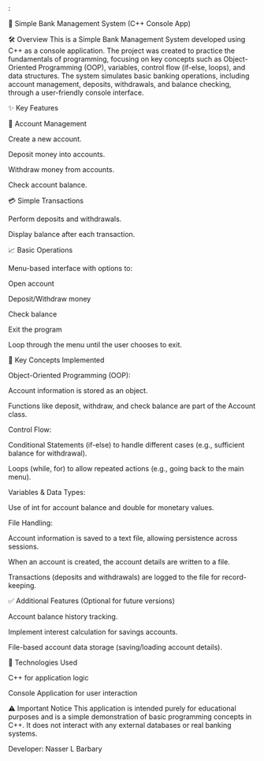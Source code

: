 :

🏦 Simple Bank Management System (C++ Console App)

🛠 Overview
This is a Simple Bank Management System developed using C++ as a console application. The project was created to practice the fundamentals of programming, focusing on key concepts such as Object-Oriented Programming (OOP), variables, control flow (if-else, loops), and data structures. The system simulates basic banking operations, including account management, deposits, withdrawals, and balance checking, through a user-friendly console interface.

✨ Key Features

👤 Account Management

Create a new account.

Deposit money into accounts.

Withdraw money from accounts.

Check account balance.

💳 Simple Transactions

Perform deposits and withdrawals.

Display balance after each transaction.

📈 Basic Operations

Menu-based interface with options to:

Open account

Deposit/Withdraw money

Check balance

Exit the program

Loop through the menu until the user chooses to exit.

🧮 Key Concepts Implemented

Object-Oriented Programming (OOP):

Account information is stored as an object.

Functions like deposit, withdraw, and check balance are part of the Account class.

Control Flow:

Conditional Statements (if-else) to handle different cases (e.g., sufficient balance for withdrawal).

Loops (while, for) to allow repeated actions (e.g., going back to the main menu).

Variables & Data Types:

Use of int for account balance and double for monetary values.

File Handling:

Account information is saved to a text file, allowing persistence across sessions.

When an account is created, the account details are written to a file.

Transactions (deposits and withdrawals) are logged to the file for record-keeping.

✅ Additional Features (Optional for future versions)

Account balance history tracking.

Implement interest calculation for savings accounts.

File-based account data storage (saving/loading account details).

🚀 Technologies Used

C++ for application logic

Console Application for user interaction

⚠️ Important Notice
This application is intended purely for educational purposes and is a simple demonstration of basic programming concepts in C++. It does not interact with any external databases or real banking systems.

Developer: Nasser L Barbary

